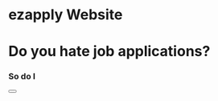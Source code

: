 # ezapply Website

<!-- 
// Do you hate job applications?
// So do I. 

// [Download]
-->

<!-- 
.btn {
  background-color: DodgerBlue;
  border: none;
  color: white;
  padding: 12px 30px;
  cursor: pointer;
  font-size: 20px;
}
-->

<div>
    <h1>Do you hate job applications?</h1>
    <h3>So do I</h3>
    <button></button>
</div>